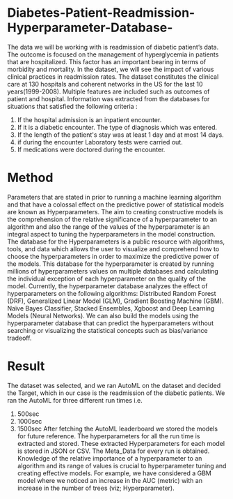 # Diabetes-Patient-Readmission-Hyperparameter-Database-


The data we will be working with is
readmission of diabetic patient’s data. The
outcome is focused on the management of
hyperglycemia in patients that are
hospitalized. This factor has an important
bearing in terms of morbidity and mortality.
In the dataset, we will see the impact of
various clinical practices in readmission rates.
The dataset constitutes the clinical care at
130 hospitals and coherent networks in the
US for the last 10 years(1999-2008). Multiple
features are included such as outcomes of
patient and hospital. Information was
extracted from the databases for situations
that satisfied the following criteria :
1) If the hospital admission is an
inpatient encounter.
2) If it is a diabetic encounter. The type
of diagnosis which was entered.
3) If the length of the patient's stay was
at least 1 day and at most 14 days.
4) if during the encounter Laboratory
tests were carried out.
5) If medications were doctored during
the encounter.


# Method

Parameters that are stated in prior to running
a machine learning algorithm and that have
a colossal effect on the predictive power of
statistical models are known as
Hyperparameters. The aim to creating
constructive models is the comprehension of
the relative significance of a hyperparameter
to an algorithm and also the range of the
values of the hyperparameter is an integral
aspect to tuning the hyperparameters in the
model construction. The database for the
Hyperparameters is a public resource with
algorithms, tools, and data which allows the
user to visualize and comprehend how to
choose the hyperparameters in order to
maximize the predictive power of the
models. This database for the
hyperparameter is created by running
millions of hyperparameters values on
multiple databases and calculating the
individual exception of each hyperparameter
on the quality of the model. Currently, the
hyperparameter database analyzes the effect
of hyperparameters on the following
algorithms: Distributed Random Forest
(DRF), Generalized Linear Model (GLM),
Gradient Boosting Machine (GBM). Naïve
Bayes Classifier, Stacked Ensembles, Xgboost
and Deep Learning Models (Neural
Networks). We can also build the models
using the hyperparameter database that can
predict the hyperparameters without
searching or visualizing the statistical
concepts such as bias/variance tradeoff.

# Result

The dataset was selected, and we ran AutoML
on the dataset and decided the Target, which
in our case is the readmission of the diabetic
patients. We ran the AutoML for three
different run times i.e.
1) 500sec
2) 1000sec
3) 1500sec
After fetching the AutoML leaderboard we
stored the models for future reference. The
hyperparameters for all the run time is
extracted and stored. These extracted
Hyperparameters for each model is stored in
JSON or CSV. The Meta_Data for every run is
obtained. Knowledge of the relative
importance of a hyperparameter to an
algorithm and its range of values is crucial to
hyperparameter tuning and creating
effective models.
For example, we have considered a GBM
model where we noticed an increase in the
AUC (metric) with an increase in the number
of trees (viz; Hyperparameter).
